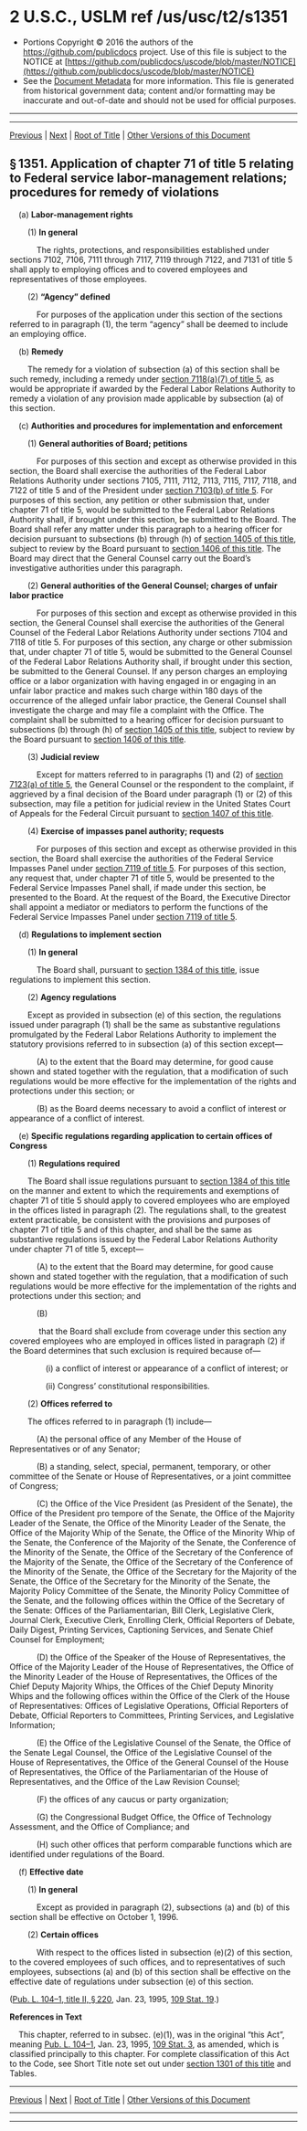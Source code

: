 ---
---

# 2 U.S.C., USLM ref /us/usc/t2/s1351

* Portions Copyright © 2016 the authors of the https://github.com/publicdocs project.
  Use of this file is subject to the NOTICE at [https://github.com/publicdocs/uscode/blob/master/NOTICE](https://github.com/publicdocs/uscode/blob/master/NOTICE)
* See the [Document Metadata](././../../../../../..//README.md) for more information.
  This file is generated from historical government data; content and/or formatting may be inaccurate and out-of-date and should not be used for official purposes.

----------
----------

[Previous](./../../../../../..//us/usc/t2/ch24/schII/ptD/m__us_usc_t2_ch24_schII_ptD.md) | [Next](./../../../../../..//us/usc/t2/ch24/schII/ptE/m__us_usc_t2_ch24_schII_ptE.md) | [Root of Title](./../../../../../../) | [Other Versions of this Document](https://publicdocs.github.io/go/links?ns=uslm&ref=%2Fus%2Fusc%2Ft2%2Fs1351)

## § 1351. Application of chapter 71 of title 5 relating to Federal service labor-management relations; procedures for remedy of violations

    (a) __Labor-management rights__ 

        (1) __In general__ 

            The rights, protections, and responsibilities established under sections 7102, 7106, 7111 through 7117, 7119 through 7122, and 7131 of title 5 shall apply to employing offices and to covered employees and representatives of those employees.

        (2) __“Agency” defined__ 

            For purposes of the application under this section of the sections referred to in paragraph (1), the term “agency” shall be deemed to include an employing office.

    (b) __Remedy__ 

        The remedy for a violation of subsection (a) of this section shall be such remedy, including a remedy under [section 7118(a)(7) of title 5][/us/usc/t5/s7118/a/7], as would be appropriate if awarded by the Federal Labor Relations Authority to remedy a violation of any provision made applicable by subsection (a) of this section.

    (c) __Authorities and procedures for implementation and enforcement__ 

        (1) __General authorities of Board; petitions__ 

            For purposes of this section and except as otherwise provided in this section, the Board shall exercise the authorities of the Federal Labor Relations Authority under sections 7105, 7111, 7112, 7113, 7115, 7117, 7118, and 7122 of title 5 and of the President under [section 7103(b) of title 5][/us/usc/t5/s7103/b]. For purposes of this section, any petition or other submission that, under chapter 71 of title 5, would be submitted to the Federal Labor Relations Authority shall, if brought under this section, be submitted to the Board. The Board shall refer any matter under this paragraph to a hearing officer for decision pursuant to subsections (b) through (h) of [section 1405 of this title][/us/usc/t2/s1405], subject to review by the Board pursuant to [section 1406 of this title][/us/usc/t2/s1406]. The Board may direct that the General Counsel carry out the Board’s investigative authorities under this paragraph.

        (2) __General authorities of the General Counsel; charges of unfair labor practice__ 

            For purposes of this section and except as otherwise provided in this section, the General Counsel shall exercise the authorities of the General Counsel of the Federal Labor Relations Authority under sections 7104 and 7118 of title 5. For purposes of this section, any charge or other submission that, under chapter 71 of title 5, would be submitted to the General Counsel of the Federal Labor Relations Authority shall, if brought under this section, be submitted to the General Counsel. If any person charges an employing office or a labor organization with having engaged in or engaging in an unfair labor practice and makes such charge within 180 days of the occurrence of the alleged unfair labor practice, the General Counsel shall investigate the charge and may file a complaint with the Office. The complaint shall be submitted to a hearing officer for decision pursuant to subsections (b) through (h) of [section 1405 of this title][/us/usc/t2/s1405], subject to review by the Board pursuant to [section 1406 of this title][/us/usc/t2/s1406].

        (3) __Judicial review__ 

            Except for matters referred to in paragraphs (1) and (2) of [section 7123(a) of title 5][/us/usc/t5/s7123/a], the General Counsel or the respondent to the complaint, if aggrieved by a final decision of the Board under paragraph (1) or (2) of this subsection, may file a petition for judicial review in the United States Court of Appeals for the Federal Circuit pursuant to [section 1407 of this title][/us/usc/t2/s1407].

        (4) __Exercise of impasses panel authority; requests__ 

            For purposes of this section and except as otherwise provided in this section, the Board shall exercise the authorities of the Federal Service Impasses Panel under [section 7119 of title 5][/us/usc/t5/s7119]. For purposes of this section, any request that, under chapter 71 of title 5, would be presented to the Federal Service Impasses Panel shall, if made under this section, be presented to the Board. At the request of the Board, the Executive Director shall appoint a mediator or mediators to perform the functions of the Federal Service Impasses Panel under [section 7119 of title 5][/us/usc/t5/s7119].

    (d) __Regulations to implement section__ 

        (1) __In general__ 

            The Board shall, pursuant to [section 1384 of this title][/us/usc/t2/s1384], issue regulations to implement this section.

        (2) __Agency regulations__ 

        Except as provided in subsection (e) of this section, the regulations issued under paragraph (1) shall be the same as substantive regulations promulgated by the Federal Labor Relations Authority to implement the statutory provisions referred to in subsection (a) of this section except—

            (A) to the extent that the Board may determine, for good cause shown and stated together with the regulation, that a modification of such regulations would be more effective for the implementation of the rights and protections under this section; or

            (B) as the Board deems necessary to avoid a conflict of interest or appearance of a conflict of interest.

    (e) __Specific regulations regarding application to certain offices of Congress__ 

        (1) __Regulations required__ 

        The Board shall issue regulations pursuant to [section 1384 of this title][/us/usc/t2/s1384] on the manner and extent to which the requirements and exemptions of chapter 71 of title 5 should apply to covered employees who are employed in the offices listed in paragraph (2). The regulations shall, to the greatest extent practicable, be consistent with the provisions and purposes of chapter 71 of title 5 and of this chapter, and shall be the same as substantive regulations issued by the Federal Labor Relations Authority under chapter 71 of title 5, except—

            (A) to the extent that the Board may determine, for good cause shown and stated together with the regulation, that a modification of such regulations would be more effective for the implementation of the rights and protections under this section; and

            (B)

             that the Board shall exclude from coverage under this section any covered employees who are employed in offices listed in paragraph (2) if the Board determines that such exclusion is required because of—

                (i) a conflict of interest or appearance of a conflict of interest; or

                (ii) Congress’ constitutional responsibilities.

        (2) __Offices referred to__ 

        The offices referred to in paragraph (1) include—

            (A) the personal office of any Member of the House of Representatives or of any Senator;

            (B) a standing, select, special, permanent, temporary, or other committee of the Senate or House of Representatives, or a joint committee of Congress;

            (C) the Office of the Vice President (as President of the Senate), the Office of the President pro tempore of the Senate, the Office of the Majority Leader of the Senate, the Office of the Minority Leader of the Senate, the Office of the Majority Whip of the Senate, the Office of the Minority Whip of the Senate, the Conference of the Majority of the Senate, the Conference of the Minority of the Senate, the Office of the Secretary of the Conference of the Majority of the Senate, the Office of the Secretary of the Conference of the Minority of the Senate, the Office of the Secretary for the Majority of the Senate, the Office of the Secretary for the Minority of the Senate, the Majority Policy Committee of the Senate, the Minority Policy Committee of the Senate, and the following offices within the Office of the Secretary of the Senate: Offices of the Parliamentarian, Bill Clerk, Legislative Clerk, Journal Clerk, Executive Clerk, Enrolling Clerk, Official Reporters of Debate, Daily Digest, Printing Services, Captioning Services, and Senate Chief Counsel for Employment;

            (D) the Office of the Speaker of the House of Representatives, the Office of the Majority Leader of the House of Representatives, the Office of the Minority Leader of the House of Representatives, the Offices of the Chief Deputy Majority Whips, the Offices of the Chief Deputy Minority Whips and the following offices within the Office of the Clerk of the House of Representatives: Offices of Legislative Operations, Official Reporters of Debate, Official Reporters to Committees, Printing Services, and Legislative Information;

            (E) the Office of the Legislative Counsel of the Senate, the Office of the Senate Legal Counsel, the Office of the Legislative Counsel of the House of Representatives, the Office of the General Counsel of the House of Representatives, the Office of the Parliamentarian of the House of Representatives, and the Office of the Law Revision Counsel;

            (F) the offices of any caucus or party organization;

            (G) the Congressional Budget Office, the Office of Technology Assessment, and the Office of Compliance; and

            (H) such other offices that perform comparable functions which are identified under regulations of the Board.

    (f) __Effective date__ 

        (1) __In general__ 

            Except as provided in paragraph (2), subsections (a) and (b) of this section shall be effective on October 1, 1996.

        (2) __Certain offices__ 

            With respect to the offices listed in subsection (e)(2) of this section, to the covered employees of such offices, and to representatives of such employees, subsections (a) and (b) of this section shall be effective on the effective date of regulations under subsection (e) of this section.

([Pub. L. 104–1, title II, § 220][/us/pl/104/1/s220], Jan. 23, 1995, [109 Stat. 19][/us/stat/109/19].)

 __References in Text__ 

    This chapter, referred to in subsec. (e)(1), was in the original “this Act”, meaning [Pub. L. 104–1][/us/pl/104/1], Jan. 23, 1995, [109 Stat. 3][/us/stat/109/3], as amended, which is classified principally to this chapter. For complete classification of this Act to the Code, see Short Title note set out under [section 1301 of this title][/us/usc/t2/s1301] and Tables.

----------

[Previous](./../../../../../..//us/usc/t2/ch24/schII/ptD/m__us_usc_t2_ch24_schII_ptD.md) | [Next](./../../../../../..//us/usc/t2/ch24/schII/ptE/m__us_usc_t2_ch24_schII_ptE.md) | [Root of Title](./../../../../../../) | [Other Versions of this Document](https://publicdocs.github.io/go/links?ns=uslm&ref=%2Fus%2Fusc%2Ft2%2Fs1351)

----------
----------

[/us/usc/t5/s7118/a/7]: https://publicdocs.github.io/go/links?ns=uslm&ref=%2Fus%2Fusc%2Ft5%2Fs7118%2Fa%2F7
[/us/usc/t5/s7103/b]: https://publicdocs.github.io/go/links?ns=uslm&ref=%2Fus%2Fusc%2Ft5%2Fs7103%2Fb
[/us/usc/t2/s1405]: https://publicdocs.github.io/go/links?ns=uslm&ref=%2Fus%2Fusc%2Ft2%2Fs1405
[/us/usc/t2/s1406]: https://publicdocs.github.io/go/links?ns=uslm&ref=%2Fus%2Fusc%2Ft2%2Fs1406
[/us/usc/t2/s1405]: https://publicdocs.github.io/go/links?ns=uslm&ref=%2Fus%2Fusc%2Ft2%2Fs1405
[/us/usc/t2/s1406]: https://publicdocs.github.io/go/links?ns=uslm&ref=%2Fus%2Fusc%2Ft2%2Fs1406
[/us/usc/t5/s7123/a]: https://publicdocs.github.io/go/links?ns=uslm&ref=%2Fus%2Fusc%2Ft5%2Fs7123%2Fa
[/us/usc/t2/s1407]: https://publicdocs.github.io/go/links?ns=uslm&ref=%2Fus%2Fusc%2Ft2%2Fs1407
[/us/usc/t5/s7119]: https://publicdocs.github.io/go/links?ns=uslm&ref=%2Fus%2Fusc%2Ft5%2Fs7119
[/us/usc/t5/s7119]: https://publicdocs.github.io/go/links?ns=uslm&ref=%2Fus%2Fusc%2Ft5%2Fs7119
[/us/usc/t2/s1384]: https://publicdocs.github.io/go/links?ns=uslm&ref=%2Fus%2Fusc%2Ft2%2Fs1384
[/us/usc/t2/s1384]: https://publicdocs.github.io/go/links?ns=uslm&ref=%2Fus%2Fusc%2Ft2%2Fs1384
[/us/pl/104/1/s220]: https://publicdocs.github.io/go/links?ns=uslm&ref=%2Fus%2Fpl%2F104%2F1%2Fs220
[/us/stat/109/19]: https://publicdocs.github.io/go/links?ns=uslm&ref=%2Fus%2Fstat%2F109%2F19
[/us/pl/104/1]: https://publicdocs.github.io/go/links?ns=uslm&ref=%2Fus%2Fpl%2F104%2F1
[/us/stat/109/3]: https://publicdocs.github.io/go/links?ns=uslm&ref=%2Fus%2Fstat%2F109%2F3
[/us/usc/t2/s1301]: https://publicdocs.github.io/go/links?ns=uslm&ref=%2Fus%2Fusc%2Ft2%2Fs1301


